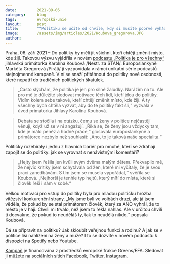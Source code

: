 ```yaml
---
date:         2021-09-06
category:     blog
tags:         evropská-unie
layout:       post
title:        "“Politiku se učíte od chvíle, kdy si musíte poprvé vyhádat svoje téma,” říká primátorka Karolína Koubová v podcastu Pirátky Gregorové"
image:        /assets/img/articles/2021/Koubova_gregorova.JPG
author:       
---
```


Praha, 06. září 2021 – Do politiky by měli jít všichni, kteří chtějí změnit místo, kde žijí. Takovou výzvu vyjádřila v novém [podcastu „Politika je pro všechny“](https://www.youtube.com/watch?v=la1APl3cDqM&t) jihlavská primátorka Karolína Koubová /Nestr. za STAN/. Europoslankyně Markéta Gregorová /Piráti/ ji vyzpovídala v rámci unikátní série podcastů stejnojmenné kampaně. V ní se snaží přitáhnout do politiky nové osobnosti, které nepatří do tradičních politických škatulek.  

> „Často slýchám, že politika je jen pro silné žaludky. Narážím na to. Ale pro mě je důležité sledovat motivace těch lidí, kteří jdou do politiky. Vidím kolem sebe takové, kteří chtějí změnit místo, kde žijí. A ty všechny bych chtěla vyzvat, aby do té politiky fakt šli,“ vyzvala v úvod primátorka Jihlavy Karolína Koubová.

> Debata se stočila i na otázku, čemu se ženy v politice nejčastěji věnují, když už se v ní angažují. „Říká se, že ženy jsou vždycky tam, kde je málo peněz a hodně práce,“ glosovala europoslankyně a primátorce nezbylo než souhlasit: „Ano, to je taková naše specialita.“

Političky rozebíraly i jednu z hlavních bariér pro mnohé, kteří se zdráhají zapojit se do politiky: jak se vyrovnat s nenávistnými komentáři? 

> „Hejty jsem řešila jen kvůli svým dvěma malým dětem. Překvapilo mě, že nejvíc kritiky jsem schytávala od žen, které mi vyčítaly, že je svou prací zanedbávám. S tím jsem se musela vypořádat,“ svěřila se Koubová. „Nejhorší je tenhle typ hejtů, který míří do místa, které si člověk řeší i sám v sobě.“

Velkou motivací pro vstup do politiky byla pro mladou političku hrozba vítězství konkurenční strany. „My jsme byli ve volbách druzí, ale já jsem věděla, že pokud by se stal primátorem člověk, který za ANO vyhrál, že to město je v háji. Chvíli mi trvalo, než jsem to řekla nahlas. Ale v určitou chvíli ti docvakne, že pokud to neuděláš ty, tak to neudělá nikdo,“ popsala Koubová.

Dá se připravit na politiku? Jak skloubit veřejnou funkci a rodinu? A jak se v politice liší nahlížení na ženy a muže? I to se dozvíte v novém podcastu k dispozici na Spotify nebo Youtube.

[Kampaň](http://politikaprovsechny.eu/) je financována z prostředků evropské frakce Greens/EFA. Sledovat ji můžete na sociálních sítích [Facebook](https://www.facebook.com/MEPGregorova), [Twitter](https://twitter.com/MarketkaG), [Instagram.](https://www.instagram.com/ruzovarebelka/)
